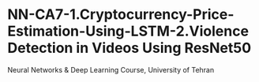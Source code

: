 # NN-CA7-1.Cryptocurrency-Price-Estimation-Using-LSTM-2.Violence Detection in Videos Using ResNet50
 Neural Networks & Deep Learning Course, University of Tehran
